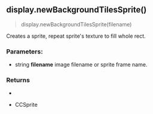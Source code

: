 
## display.newBackgroundTilesSprite()

> display.newBackgroundTilesSprite(filename)

Creates a sprite, repeat sprite's texture to fill whole rect.

### Parameters:

-   string **filename** image filename or sprite frame name.


### Returns

-   

-   CCSprite
